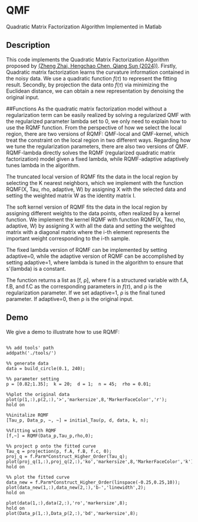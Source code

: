 # QMF
Quadratic Matrix Factorization Algorithm Implemented in Matlab

## Description
This code implements the Quadratic Matrix Factorization Algorithm proposed by [(Zheng Zhai, Hengchao Chen, Qiang Sun (2024))](https://arxiv.org/abs/2301.12965#:~:text=Quadratic%20Matrix%20Factorization%20with%20Applications%20to%20Manifold%20Learning,-Zheng%20Zhai%2C%20Hengchao&text=Matrix%20factorization%20is%20a%20popular,on%20which%20the%20dataset%20lies.). Firstly, Quadratic matrix factorization learns the curvature information contained in the noisy data. We use a quadratic function $f(\tau)$ to represent the fitting result. Secondly, by projection the data onto $f(\tau)$ via minimizing the Euclidean distance, we can obtain a new representation by denoising the original input.


##Functions
As the quadratic matrix factorization model without a regularization term can be easily realized by solving a regularized QMF with the regularized parameter lambda set to 0, we only need to explain how to use the RQMF function. From the perspective of how we select the local region, there are two versions of RQMF: QMF-local and QMF-kernel, which treat the constraint on the local region in two different ways. Regarding how we tune the regularization parameters, there are also two versions of QMF. RQMF-lambda directly solves the RQMF (regularized quadratic matrix factorization) model given a fixed lambda, while RQMF-adaptive adaptively tunes lambda in the algorithm.

The truncated local version of RQMF fits the data in the local region by selecting the K nearest neighbors, which we implement with the function RQMF(X, Tau, rho, adaptive, W) by assigning X with the selected data and setting the weighted matrix W as the identity matrix I.

The soft kernel version of RQMF fits the data in the local region by assigning different weights to the data points, often realized by a kernel function. We implement the kernel RQMF with function RQMF(X, Tau, rho, adaptive, W) by assigning X with all the data and setting the weighted matrix with a diagonal matrix where the i-th element represents the important weight corresponding to the i-th sample.

The fixed lambda version of RQMF can be implemented by setting adaptive=0, while the adaptive version of RQMF can be accomplished by setting adaptive=1, where lambda is tuned in the algorithm to ensure that s'(lambda) is a constant.

The function returns a list as [f, ρ], where f is a structured variable with f.A, f.B, and f.C as the corresponding parameters in $f(\tau)$, and ρ is the regularization parameter. If we set adaptive=1, ρ is the final tuned parameter. If adaptive=0, then ρ is the original input.



## Demo
We give a demo to illustrate how to use RQMF:

```

%% add tools' path
addpath('./tools/')

%% generate data
data = build_circle(0.1, 240);

%% parameter setting
p = [0.82;1.35];  k = 20;  d = 1;  n = 45;  rho = 0.01;

%%plot the original data
plot(p(1,:),p(2,:),'>','markersize',8,'MarkerFaceColor','r');
hold on

%%initalize RQMF
[Tau_p, Data_p, ~, ~] = initial_Tau(p, d, data, k, n);  

%%fitting with RQMF
[f,~] = RQMF(Data_p,Tau_p,rho,0);

%% project p onto the fitted curve
Tau_q = projection(p, f.A, f.B, f.c, 0);
proj_q = f.Parm*Construct_Higher_Order(Tau_q);
plot(proj_q(1,:),proj_q(2,:),'ko','markersize',8,'MarkerFaceColor','k');
hold on

%% plot the fitted curve
data_new = f.Parm*Construct_Higher_Order(linspace(-0.25,0.25,10));
plot(data_new(1,:),data_new(2,:),'b-','linewidth',2);
hold on

plot(data(1,:),data(2,:),'ro','markersize',8);
hold on
plot(Data_p(1,:),Data_p(2,:),'bd','markersize',8);
```
